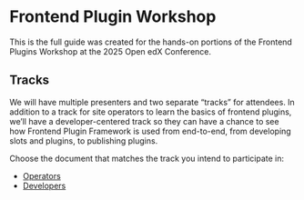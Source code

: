 # Frontend Plugin Workshop

This is the full guide was created for the hands-on portions of the Frontend Plugins Workshop at the 2025 Open edX Conference.


## Tracks

We will have multiple presenters and two separate “tracks” for attendees. In addition to a track for site operators to learn the basics of frontend plugins, we’ll have a developer-centered track so they can have a chance to see how Frontend Plugin Framework is used from end-to-end, from developing slots and plugins, to publishing plugins.

Choose the document that matches the track you intend to participate in:

- [Operators](operators/README.md)
- [Developers](developers/README.md)
